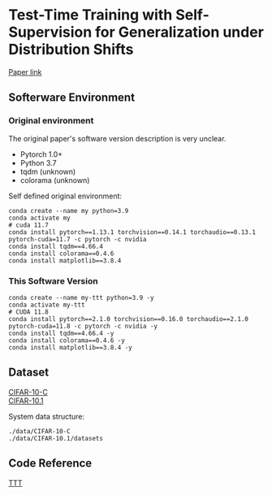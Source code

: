 # Test-Time Training with Self-Supervision for Generalization under Distribution Shifts
[Paper link](https://proceedings.mlr.press/v119/sun20b.html)

## Softerware Environment
### Original environment
The original paper's software version description is very unclear.
+ Pytorch 1.0+
+ Python 3.7
+ tqdm (unknown)
+ colorama (unknown)

Self defined original environment:
```shell
conda create --name my python=3.9
conda activate my
# cuda 11.7
conda install pytorch==1.13.1 torchvision==0.14.1 torchaudio==0.13.1 pytorch-cuda=11.7 -c pytorch -c nvidia
conda install tqdm==4.66.4
conda install colorama==0.4.6
conda install matplotlib==3.8.4
```

### This Software Version
```shell
conda create --name my-ttt python=3.9 -y 
conda activate my-ttt
# CUDA 11.8
conda install pytorch==2.1.0 torchvision==0.16.0 torchaudio==2.1.0 pytorch-cuda=11.8 -c pytorch -c nvidia -y
conda install tqdm==4.66.4 -y
conda install colorama==0.4.6 -y
conda install matplotlib==3.8.4 -y
```

## Dataset
[CIFAR-10-C](https://zenodo.org/records/2535967#.Xaf8uedKj-Y)<br/>
[CIFAR-10.1](https://github.com/modestyachts/CIFAR-10.1/tree/master)

System data structure:
```shell
./data/CIFAR-10-C
./data/CIFAR-10.1/datasets
```

## Code Reference
[TTT](https://github.com/yueatsprograms/ttt_cifar_release/tree/master)
